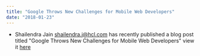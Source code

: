 ```yaml
---
title: "Google Throws New Challenges for Mobile Web Developers"
date: "2018-01-23"
---
```


* Shailendra Jain <shailendra.j@hcl.com> has recently published a blog post titled "Google Throws New Challenges for Mobile Web Developers" view it [here](https://dzone.com/articles/page-speed-in-mobile-search-ranking-google-throw-n)

